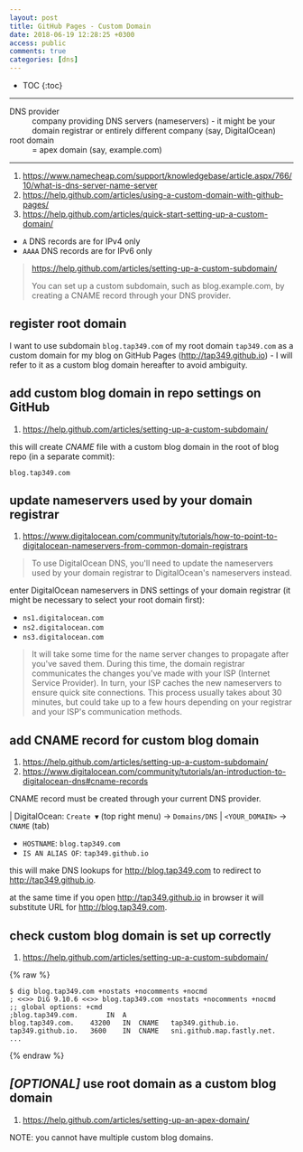 ```yaml
---
layout: post
title: GitHub Pages - Custom Domain
date: 2018-06-19 12:28:25 +0300
access: public
comments: true
categories: [dns]
---
```


<!-- more -->

* TOC
{:toc}
<hr>

<dl>
  <dt>DNS provider</dt>
  <dd>
    company providing DNS servers (nameservers) - it might be your domain
    registrar or entirely different company (say, DigitalOcean)
  </dd>

  <dt>root domain</dt>
  <dd>= apex domain (say, example.com)</dd>
</dl>

<hr>

1. <https://www.namecheap.com/support/knowledgebase/article.aspx/766/10/what-is-dns-server-name-server>
2. <https://help.github.com/articles/using-a-custom-domain-with-github-pages/>
3. <https://help.github.com/articles/quick-start-setting-up-a-custom-domain/>

- `A` DNS records are for IPv4 only
- `AAAA` DNS records are for IPv6 only

> <https://help.github.com/articles/setting-up-a-custom-subdomain/>
>
> You can set up a custom subdomain, such as blog.example.com, by creating
> a CNAME record through your DNS provider.

register root domain
--------------------

I want to use subdomain `blog.tap349.com` of my root domain `tap349.com` as a
custom domain for my blog on GitHub Pages (<http://tap349.github.io>) - I will
refer to it as a custom blog domain hereafter to avoid ambiguity.

add custom blog domain in repo settings on GitHub
-------------------------------------------------

1. <https://help.github.com/articles/setting-up-a-custom-subdomain/>

this will create _CNAME_ file with a custom blog domain in the root of
blog repo (in a separate commit):

```
blog.tap349.com
```

update nameservers used by your domain registrar
------------------------------------------------

1. <https://www.digitalocean.com/community/tutorials/how-to-point-to-digitalocean-nameservers-from-common-domain-registrars>

> To use DigitalOcean DNS, you'll need to update the nameservers used by your
> domain registrar to DigitalOcean's nameservers instead.

enter DigitalOcean nameservers in DNS settings of your domain registrar
(it might be necessary to select your root domain first):

- `ns1.digitalocean.com`
- `ns2.digitalocean.com`
- `ns3.digitalocean.com`

> It will take some time for the name server changes to propagate after you've
> saved them. During this time, the domain registrar communicates the changes
> you've made with your ISP (Internet Service Provider). In turn, your ISP
> caches the new nameservers to ensure quick site connections. This process
> usually takes about 30 minutes, but could take up to a few hours depending
> on your registrar and your ISP's communication methods.

add CNAME record for custom blog domain
---------------------------------------

1. <https://help.github.com/articles/setting-up-a-custom-subdomain/>
2. <https://www.digitalocean.com/community/tutorials/an-introduction-to-digitalocean-dns#cname-records>

CNAME record must be created through your current DNS provider.

| DigitalOcean: `Create ▼` (top right menu) → `Domains/DNS`
| `<YOUR_DOMAIN>` → `CNAME` (tab)

- `HOSTNAME`: `blog.tap349.com`
- `IS AN ALIAS OF`: `tap349.github.io`

this will make DNS lookups for <http://blog.tap349.com> to redirect to
<http://tap349.github.io>.

at the same time if you open <http://tap349.github.io> in browser it will
substitute URL for <http://blog.tap349.com>.

check custom blog domain is set up correctly
--------------------------------------------

1. <https://help.github.com/articles/setting-up-a-custom-subdomain/>

{% raw %}
```
$ dig blog.tap349.com +nostats +nocomments +nocmd
; <<>> DiG 9.10.6 <<>> blog.tap349.com +nostats +nocomments +nocmd
;; global options: +cmd
;blog.tap349.com.		IN	A
blog.tap349.com.	43200	IN	CNAME	tap349.github.io.
tap349.github.io.	3600	IN	CNAME	sni.github.map.fastly.net.
...
```
{% endraw %}

*[OPTIONAL]* use root domain as a custom blog domain
----------------------------------------------------

1. <https://help.github.com/articles/setting-up-an-apex-domain/>

NOTE: you cannot have multiple custom blog domains.
